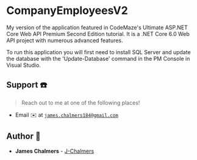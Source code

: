 # CompanyEmployeesV2
My version of the application featured in CodeMaze's Ultimate ASP.NET Core Web API Premium Second Edition tutorial.
It is a .NET Core 6.0 Web API project with numerous advanced features.

To run this application you will first need to install SQL Server and update the database with the 'Update-Database' command in the PM Console in  Visual Studio.

## Support :telephone:

> Reach out to me at one of the following places!

- Email :envelope: at <a href="mailto:james.chalmers184@gmail.com" target="_blank">`james.chalmers184@gmail.com`</a>


## Author :boy:

* **James Chalmers** - [J-Chalmers](https://github.com/jc184)
